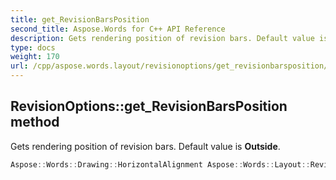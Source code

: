 ```yaml
---
title: get_RevisionBarsPosition
second_title: Aspose.Words for C++ API Reference
description: Gets rendering position of revision bars. Default value is Outside.
type: docs
weight: 170
url: /cpp/aspose.words.layout/revisionoptions/get_revisionbarsposition/
---
```

## RevisionOptions::get_RevisionBarsPosition method


Gets rendering position of revision bars. Default value is **Outside**.

```cpp
Aspose::Words::Drawing::HorizontalAlignment Aspose::Words::Layout::RevisionOptions::get_RevisionBarsPosition() const
```

